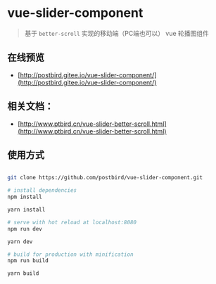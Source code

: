# vue-slider-component

> 基于 `better-scroll` 实现的移动端（PC端也可以） vue 轮播图组件

## 在线预览

- [http://postbird.gitee.io/vue-slider-component/](http://postbird.gitee.io/vue-slider-component/)

## 相关文档：

- [http://www.ptbird.cn/vue-slider-better-scroll.html](http://www.ptbird.cn/vue-slider-better-scroll.html)

## 使用方式

``` bash

git clone https://github.com/postbird/vue-slider-component.git

# install dependencies
npm install

yarn install

# serve with hot reload at localhost:8080
npm run dev

yarn dev

# build for production with minification
npm run build

yarn build

```
